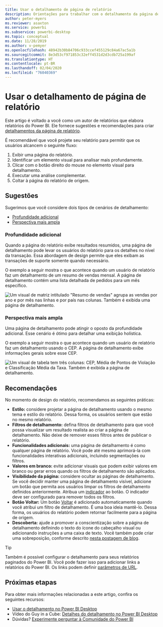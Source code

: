 ```yaml
---
title: Usar o detalhamento de página de relatório
description: Orientações para trabalhar com o detalhamento da página de relatório.
author: peter-myers
ms.reviewer: asaxton
ms.service: powerbi
ms.subservice: powerbi-desktop
ms.topic: conceptual
ms.date: 11/28/2019
ms.author: v-pemyer
ms.openlocfilehash: 48942b30b84706c933ccef455129c84a67ac5a1b
ms.sourcegitcommit: 8e3d53cf971853c32eff4531d2d3cdb725a199af
ms.translationtype: HT
ms.contentlocale: pt-BR
ms.lasthandoff: 02/04/2020
ms.locfileid: "76040369"
---
```

# <a name="use-report-page-drillthrough"></a>Usar o detalhamento de página de relatório

Este artigo é voltado a você como um autor de relatórios que elabora relatórios do Power BI. Ele fornece sugestões e recomendações para criar [detalhamentos da página de relatório](../desktop-drillthrough.md).

É recomendável que você projete seu relatório para permitir que os usuários alcancem o seguinte fluxo:

1. Exibir uma página do relatório.
2. Identificar um elemento visual para analisar mais profundamente.
3. Clicar com o botão direito do mouse no elemento visual para detalhamento.
4. Executar uma análise complementar.
5. Coltar à página do relatório de origem.

## <a name="suggestions"></a>Sugestões

Sugerimos que você considere dois tipos de cenários de detalhamento:

- [Profundidade adicional](#additional-depth)
- [Perspectiva mais ampla](#broader-perspective)

### <a name="additional-depth"></a>Profundidade adicional

Quando a página do relatório exibe resultados resumidos, uma página de detalhamento pode levar os usuários do relatório para os detalhes no nível da transação. Essa abordagem de design permite que eles exibam as transações de suporte somente quando necessário.

O exemplo a seguir mostra o que acontece quando um usuário de relatório faz um detalhamento de um resumo de vendas mensal. A página de detalhamento contém uma lista detalhada de pedidos para um mês específico.

![Um visual de matriz intitulado "Resumo de vendas" agrupa as vendas por ano e por mês nas linhas e por país nas colunas. Também é exibida uma página de detalhamento.](media/report-drillthrough/suggestion-drillthrough-add-depth.png)

### <a name="broader-perspective"></a>Perspectiva mais ampla

Uma página de detalhamento pode atingir o oposto da profundidade adicional. Esse cenário é ótimo para detalhar uma exibição holística.

O exemplo a seguir mostra o que acontece quando um usuário de relatório faz um detalhamento usando o CEP. A página de detalhamento exibe informações gerais sobre esse CEP.

![Um visual de tabela tem três colunas: CEP, Média de Pontos de Violação e Classificação Média da Taxa. Também é exibida a página de detalhamento.](media/report-drillthrough/suggestion-drillthrough-broader-perspective.png)

## <a name="recommendations"></a>Recomendações

No momento de design do relatório, recomendamos as seguintes práticas:

- **Estilo:** considere projetar a página de detalhamento usando o mesmo tema e estilo do relatório. Dessa forma, os usuários sentem que estão no mesmo relatório.
- **Filtros de detalhamento:** defina filtros de detalhamento para que você possa visualizar um resultado realista ao criar a página de detalhamento. Não deixe de remover esses filtros antes de publicar o relatório.
- **Funcionalidades adicionais:** uma página de detalhamento é como qualquer página de relatório. Você pode até mesmo aprimorá-la com funcionalidades interativas adicionais, incluindo segmentações ou filtros.
- **Valores em branco:** evite adicionar visuais que podem exibir valores em branco ou gerar erros quando os filtros de detalhamento são aplicados.
- **Visibilidade da página:** considere ocultar as páginas de detalhamento. Se você decidir manter uma página de detalhamento visível, adicione um botão que permita aos usuários limpar os filtros de detalhamento definidos anteriormente. Atribua um [indicador](../desktop-bookmarks.md) ao botão. O indicador deve ser configurado para remover todos os filtros.
- **Botão Voltar:** Um botão [Voltar](../desktop-buttons.md) é adicionado automaticamente quando você atribui um filtro de detalhamento. É uma boa ideia mantê-lo. Dessa forma, os usuários do relatório podem retornar facilmente para a página de origem.
- **Descoberta:** ajude a promover a conscientização sobre a página de detalhamento definindo o texto do ícone do cabeçalho visual ou adicionando instruções a uma caixa de texto. Você também pode criar uma sobreposição, conforme descrito [nesta postagem de blog](https://alluringbi.com/2019/10/23/overlays-for-true-self-serve-reporting/).

> [!TIP]
> Também é possível configurar o detalhamento para seus relatórios paginados do Power BI. Você pode fazer isso para adicionar links a relatórios do Power BI. Os links podem definir [parâmetros de URL](https://powerbi.microsoft.com/blog/url-parameters-for-paginated-reports-are-now-available/).

## <a name="next-steps"></a>Próximas etapas

Para obter mais informações relacionadas a este artigo, confira os seguintes recursos:

- [Usar o detalhamento no Power BI Desktop](../desktop-drillthrough.md)
- Vídeo do Guy in a Cube: [Detalhes do detalhamento no Power BI Desktop](https://www.youtube.com/watch?v=2x9lLHDbtDk)
- Dúvidas? [Experimente perguntar à Comunidade do Power BI](https://community.powerbi.com/)
